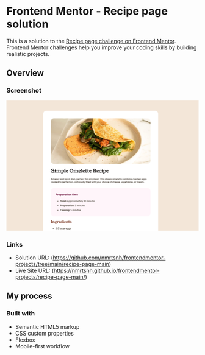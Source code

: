 # Frontend Mentor - Recipe page solution

This is a solution to the [Recipe page challenge on Frontend Mentor](https://www.frontendmentor.io/challenges/recipe-page-KiTsR8QQKm). Frontend Mentor challenges help you improve your coding skills by building realistic projects.

## Overview

### Screenshot

![Recipe page](./assets/images/screenshot.png)

### Links

- Solution URL: (https://github.com/nmrtsnh/frontendmentor-projects/tree/main/recipe-page-main)
- Live Site URL: (https://nmrtsnh.github.io/frontendmentor-projects/recipe-page-main/)

## My process

### Built with

- Semantic HTML5 markup
- CSS custom properties
- Flexbox
- Mobile-first workflow
